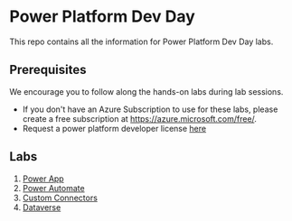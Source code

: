 # Power Platform Dev Day

This repo contains all the information for Power Platform Dev Day labs.

<!-- You can access the presentations and content [here](https://aka.ms/azuredevdaycontent). -->

## Prerequisites

We encourage you to follow along the hands-on labs during lab sessions.

* If you don't have an Azure Subscription to use for these labs, please create a free subscription at https://azure.microsoft.com/free/.
* Request a power platform developer license [here](https://go.microsoft.com/fwlink/?LinkId=2180357&clcid=0x409)

## Labs

1. [Power App](power-automate/README.md)
2. [Power Automate](power-automate/README.md)
3. [Custom Connectors](custom-connector/README.md)
4. [Dataverse](dataverse/README.md)






